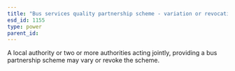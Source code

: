 ```yaml
---
title: "Bus services quality partnership scheme - variation or revocation of scheme"
esd_id: 1155
type: power
parent_id:  
---
```


A local authority or two or more authorities acting jointly, providing a bus partnership scheme may vary or revoke the scheme.

